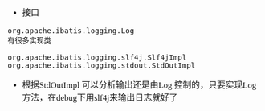 <span  style="font-family: Simsun,serif; font-size: 17px; ">

- 接口
~~~
org.apache.ibatis.logging.Log
有很多实现类

org.apache.ibatis.logging.slf4j.Slf4jImpl
org.apache.ibatis.logging.stdout.StdOutImpl
~~~
- 根据StdOutImpl 可以分析输出还是由Log 控制的，只要实现Log方法，在debug下用slf4j来输出日志就好了
~~~

~~~

</span>